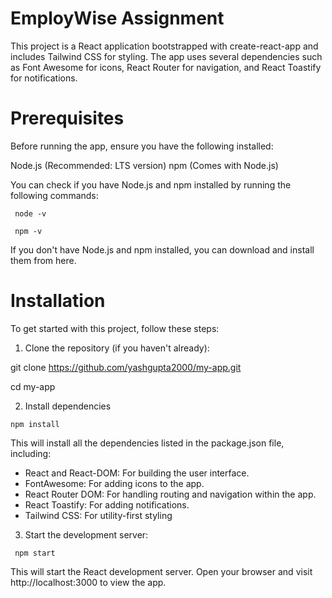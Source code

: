 # EmployWise Assignment
This project is a React application bootstrapped with create-react-app and includes Tailwind CSS for styling. The app uses several dependencies such as Font Awesome for icons, React Router for navigation, and React Toastify for notifications.

# Prerequisites
Before running the app, ensure you have the following installed:

Node.js (Recommended: LTS version)
npm (Comes with Node.js)

You can check if you have Node.js and npm installed by running the following commands:
```
 node -v
```
```
 npm -v
```

If you don't have Node.js and npm installed, you can download and install them from here.

# Installation
To get started with this project, follow these steps:

1. Clone the repository (if you haven't already):
  
  git clone https://github.com/yashgupta2000/my-app.git
  
  cd my-app

2. Install dependencies

  ```
 npm install 
```

This will install all the dependencies listed in the package.json file, including:

- React and React-DOM: For building the user interface.
- FontAwesome: For adding icons to the app.
- React Router DOM: For handling routing and navigation within the app.
- React Toastify: For adding notifications.
- Tailwind CSS: For utility-first styling

3. Start the development server:
```
 npm start
```
This will start the React development server. Open your browser and visit http://localhost:3000 to view the app.


